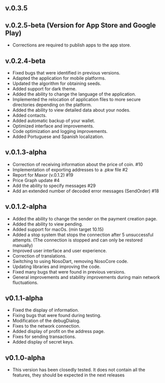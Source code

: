 ## v.0.3.5

## v.0.2.5-beta (Version for App Store and Google Play)

- Corrections are required to publish apps to the app store.

## v.0.2.4-beta

- Fixed bugs that were identified in previous versions.
- Adapted the application for mobile platforms.
- Updated the algorithm for obtaining seeds.
- Added support for dark theme.
- Added the ability to change the language of the application.
- Implemented the relocation of application files to more secure directories depending on the platform.
- Added the ability to view detailed data about your nodes.
- Added contacts.
- Added automatic backup of your wallet.
- Optimized interface and improvements.
- Code optimization and logging improvements.
- Added Portuguese and Spanish localization.

## v.0.1.3-alpha

- Correction of receiving information about the price of coin. #10
- Implementation of exporting addresses to a .pkw file #2
- Report for Maxor (v.0.1.2) #19
- Price Graph update #4
- Add the ability to specify messages #29
- Add an extended number of decoded error messages (SendOrder) #18

## v.0.1.2-alpha

- Added the ability to change the sender on the payment creation page.
- Added the ability to view pending.
- Added support for macOs. (min target 10.15)
- Added a stop system that stops the connection after 5 unsuccessful attempts. (The connection is stopped and can only be restored manually)
- Improved user interface and user experience.
- Correction of translations.
- Switching to using NosoDart, removing NosoCore code.
- Updating libraries and improving the code.
- Fixed many bugs that were found in previous versions.
- General improvements and stability improvements during main network fluctuations.

## v0.1.1-alpha

* Fixed the display of information.
* Fixing bugs that were found during testing.
* Modification of the debugDialog.
* Fixes to the network connection.
* Added display of profit on the address page.
* Fixes for sending transactions.
* Added display of secret keys.

## v0.1.0-alpha

* This version has been closedly tested. It does not contain all the features, they should be expected in the next releases